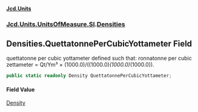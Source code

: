 #### [Jcd.Units](index.md 'index')
### [Jcd.Units.UnitsOfMeasure.SI](Jcd.Units.UnitsOfMeasure.SI.md 'Jcd.Units.UnitsOfMeasure.SI').[Densities](Densities.md 'Jcd.Units.UnitsOfMeasure.SI.Densities')

## Densities.QuettatonnePerCubicYottameter Field

quettatonne per cubic yottameter defined such that: ronnatonne per cubic zettameter = Qt/Ym³ ×
(1000.0)/((1000.0)*(1000.0)*(1000.0)).

```csharp
public static readonly Density QuettatonnePerCubicYottameter;
```

#### Field Value
[Density](Density.md 'Jcd.Units.UnitTypes.Density')